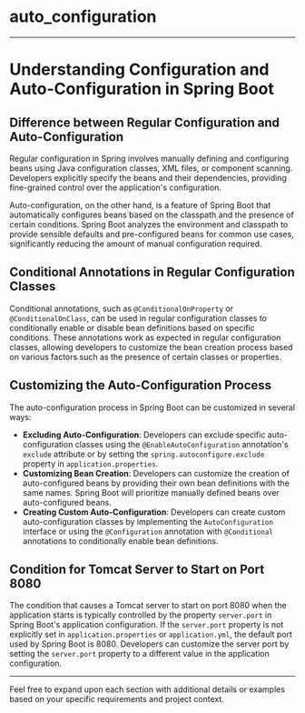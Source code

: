 # auto_configuration
----------------------------------------------------------------------------
# Understanding Configuration and Auto-Configuration in Spring Boot

## Difference between Regular Configuration and Auto-Configuration

Regular configuration in Spring involves manually defining and configuring beans using Java configuration classes, XML files, or component scanning. Developers explicitly specify the beans and their dependencies, providing fine-grained control over the application's configuration.

Auto-configuration, on the other hand, is a feature of Spring Boot that automatically configures beans based on the classpath and the presence of certain conditions. Spring Boot analyzes the environment and classpath to provide sensible defaults and pre-configured beans for common use cases, significantly reducing the amount of manual configuration required.

## Conditional Annotations in Regular Configuration Classes

Conditional annotations, such as `@ConditionalOnProperty` or `@ConditionalOnClass`, can be used in regular configuration classes to conditionally enable or disable bean definitions based on specific conditions. These annotations work as expected in regular configuration classes, allowing developers to customize the bean creation process based on various factors such as the presence of certain classes or properties.

## Customizing the Auto-Configuration Process

The auto-configuration process in Spring Boot can be customized in several ways:
- **Excluding Auto-Configuration**: Developers can exclude specific auto-configuration classes using the `@EnableAutoConfiguration` annotation's `exclude` attribute or by setting the `spring.autoconfigure.exclude` property in `application.properties`.
- **Customizing Bean Creation**: Developers can customize the creation of auto-configured beans by providing their own bean definitions with the same names. Spring Boot will prioritize manually defined beans over auto-configured beans.
- **Creating Custom Auto-Configuration**: Developers can create custom auto-configuration classes by implementing the `AutoConfiguration` interface or using the `@Configuration` annotation with `@Conditional` annotations to conditionally enable bean definitions.

## Condition for Tomcat Server to Start on Port 8080

The condition that causes a Tomcat server to start on port 8080 when the application starts is typically controlled by the property `server.port` in Spring Boot's application configuration. If the `server.port` property is not explicitly set in `application.properties` or `application.yml`, the default port used by Spring Boot is 8080. Developers can customize the server port by setting the `server.port` property to a different value in the application configuration.

---

Feel free to expand upon each section with additional details or examples based on your specific requirements and project context.
